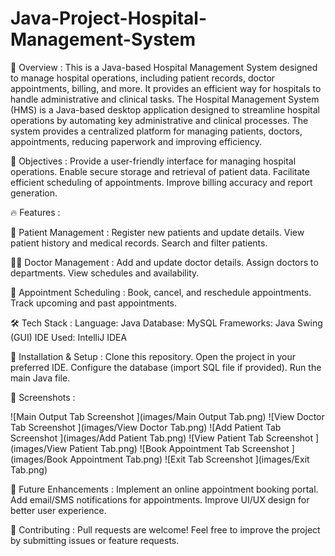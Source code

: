 # Java-Project-Hospital-Management-System


📌 Overview : 
This is a Java-based Hospital Management System designed to manage hospital operations, including patient records, doctor appointments, billing, and more. It provides an efficient way for hospitals to handle administrative and clinical tasks.
The Hospital Management System (HMS) is a Java-based desktop application designed to streamline hospital operations by automating key administrative and clinical processes. The system provides a centralized platform for managing patients, doctors, appointments, reducing paperwork and improving efficiency.


🎯 Objectives :
Provide a user-friendly interface for managing hospital operations.
Enable secure storage and retrieval of patient data.
Facilitate efficient scheduling of appointments.
Improve billing accuracy and report generation.


🔥 Features :

🏥 Patient Management :
Register new patients and update details.
View patient history and medical records.
Search and filter patients.

👨‍⚕️ Doctor Management :
Add and update doctor details.
Assign doctors to departments.
View schedules and availability.

📅 Appointment Scheduling :
Book, cancel, and reschedule appointments.
Track upcoming and past appointments.



🛠️ Tech Stack :
Language: Java
Database: MySQL
Frameworks: Java Swing (GUI) 
IDE Used: IntelliJ IDEA 


🚀 Installation & Setup :
Clone this repository.
Open the project in your preferred IDE.
Configure the database (import SQL file if provided).
Run the main Java file.


📸 Screenshots :

![Main Output Tab Screenshot ](images/Main Output Tab.png)
![View Doctor Tab Screenshot ](images/View Doctor Tab.png)
![Add Patient Tab Screenshot ](images/Add Patient Tab.png)
![View Patient Tab Screenshot ](images/View Patient Tab.png)
![Book Appointment Tab Screenshot ](images/Book Appointment Tab.png)
![Exit Tab Screenshot ](images/Exit Tab.png)




📝 Future Enhancements :
Implement an online appointment booking portal.
Add email/SMS notifications for appointments.
Improve UI/UX design for better user experience.


🤝 Contributing :
Pull requests are welcome! Feel free to improve the project by submitting issues or feature requests.
